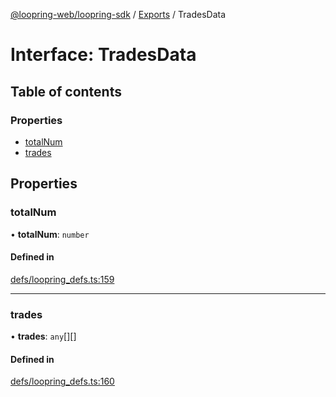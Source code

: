 [@loopring-web/loopring-sdk](../README.md) / [Exports](../modules.md) / TradesData

# Interface: TradesData

## Table of contents

### Properties

- [totalNum](TradesData.md#totalnum)
- [trades](TradesData.md#trades)

## Properties

### totalNum

• **totalNum**: `number`

#### Defined in

[defs/loopring_defs.ts:159](https://github.com/Loopring/loopring_sdk/blob/532648f/src/defs/loopring_defs.ts#L159)

___

### trades

• **trades**: `any`[][]

#### Defined in

[defs/loopring_defs.ts:160](https://github.com/Loopring/loopring_sdk/blob/532648f/src/defs/loopring_defs.ts#L160)
